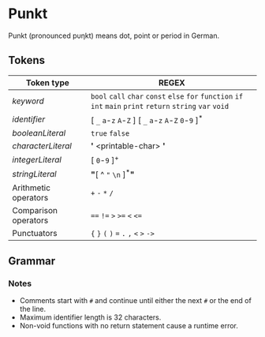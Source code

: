 # Punkt

Punkt (pronounced p&upsilon;&eta;kt) means dot, point or period in German.

## Tokens

|Token type|REGEX|
|----------|-----|
| *keyword* | `bool` `call` `char` `const` `else` `for` `function` `if` `int` `main` `print` `return` `string` `var` `void` |
| *identifier* |[ `_` `a`-`z`  `A`-`Z` ] [ `_` `a`-`z` `A`-`Z` `0`-`9` ]<sup>*</sup> |
| *booleanLiteral* | `true` `false` |
| *characterLiteral* | **\'** \<printable-char\> **\'** | 
| *integerLiteral* | [ `0`-`9` ]<sup>+</sup> |
| *stringLiteral* | **\"**[ ^ `"` `\n` ]<sup>*</sup>**\"** |
| Arithmetic operators | `+` `-` `*` `/` |
| Comparison operators | `==` `!=` `>` `>=` `<` `<=` |
| Punctuators | `{` `}` `(` `)` `=` `.` `,` `<` `>` `->` |

## Grammar

### Notes

* Comments start with `#` and continue until either the next `#` or the end of the line.
* Maximum identifier length is 32 characters.
* Non-void functions with no return statement cause a runtime error.
